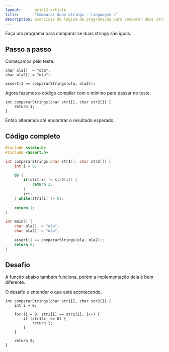 ```yaml
---
layout:      grid12-article
title:       "Comparar duas strings - linguagem c"
description: Exercício de lógica de programação para comparar duas strings.
---
```


Faça um programa para comparar se duas strings são iguas.



Passo a passo
---

Começamos pelo teste.

    char ola[]  = "ola";
    char ola2[] = "ola";

    assert(1 == compararStrings(ola, ola2));

Agora fazemos o código compilar com o mínimo para passar no teste.

    int compararStrings(char str1[], char str2[]) {
        return 1;
    }

Então alteramos até encontrar o resultado esperado.



Código completo
---

```c
#include <stdio.h>
#include <assert.h>

int compararStrings(char str1[], char str2[]) {
    int i = 0;

    do {
        if(str1[i] != str2[i]) {
            return 2;
        }
        i++;
    } while(str1[i] != 0); 
    
    return 1;
}

int main() {
    char ola[]  = "ola";
    char ola2[] = "ola";

    assert(1 == compararStrings(ola, ola2));
    return 0;
}
```


Desafio
---

A função abaixo também funciona, porém a implementação dela é bem diferente.

O desafio é entender o que está acontecendo.


    int compararStrings(char str1[], char str2[]) {
        int i = 0;

        for (i = 0; str1[i] == str2[i]; i++) {
            if (str1[i] == 0) {
                return 1;
            }
        }

        return 2;
    }


